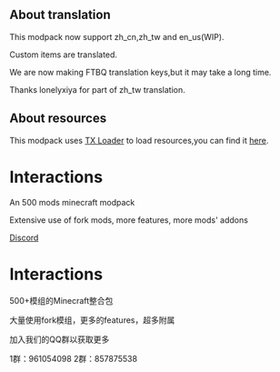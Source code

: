 ## About translation

This modpack now support zh_cn,zh_tw and en_us(WIP).

Custom items are translated.

We are now making FTBQ translation keys,but it may take a long time.

Thanks lonelyxiya for part of zh_tw translation.

## About resources

This modpack uses [TX Loader](https://www.curseforge.com/minecraft/mc-mods/tx-loader) to load resources,you can find it [here](https://github.com/Project-Interactions/Interactions/tree/main/config/txloader).
# Interactions

An 500 mods minecraft modpack

Extensive use of fork mods, more features, more mods' addons

[Discord](https://discord.gg/QKqyDjfB5W)
# Interactions

500+模组的Minecraft整合包

大量使用fork模组，更多的features，超多附属

加入我们的QQ群以获取更多 

1群：961054098 2群：857875538
